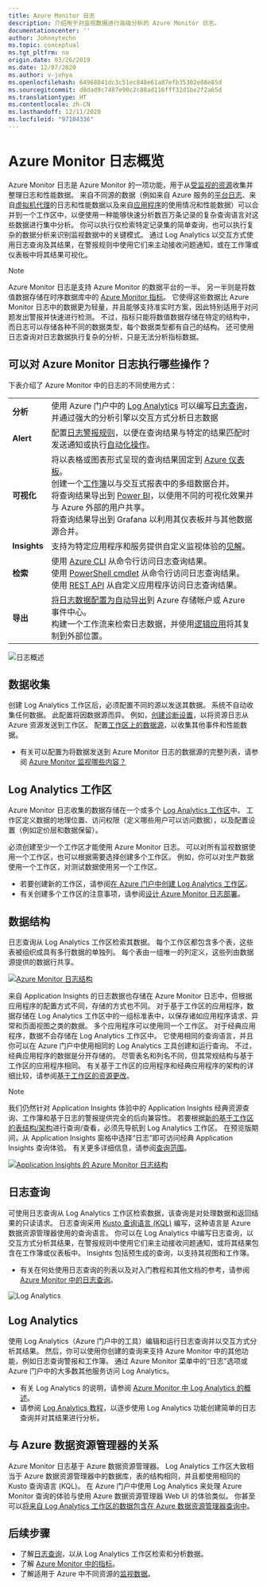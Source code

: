 ```yaml
---
title: Azure Monitor 日志
description: 介绍用于对监视数据进行高级分析的 Azure Monitor 日志。
documentationcenter: ''
author: Johnnytechn
ms.topic: conceptual
ms.tgt_pltfrm: na
origin.date: 03/26/2019
ms.date: 12/07/2020
ms.author: v-johya
ms.openlocfilehash: 64968041dc3c51ec848e61a87efb35302e08e85d
ms.sourcegitcommit: d8dad9c7487e90c2c88ad116fff32d1be2f2a65d
ms.translationtype: HT
ms.contentlocale: zh-CN
ms.lasthandoff: 12/11/2020
ms.locfileid: "97104336"
---
```

# <a name="azure-monitor-logs-overview"></a>Azure Monitor 日志概览
Azure Monitor 日志是 Azure Monitor 的一项功能，用于从[受监视的资源](../monitor-reference.md)收集并整理日志和性能数据。 来自不同源的数据（例如来自 Azure 服务的[平台日志](platform-logs-overview.md)、来自[虚拟机代理](agents-overview.md)的日志和性能数据以及来自[应用程序](../app/app-insights-overview.md)的使用情况和性能数据）可以合并到一个工作区中，以便使用一种能够快速分析数百万条记录的复杂查询语言对这些数据进行集中分析。 你可以执行仅检索特定记录集的简单查询，也可以执行复杂的数据分析来识别监视数据中的关键模式。 通过 Log Analytics 以交互方式使用日志查询及其结果，在警报规则中使用它们来主动接收问题通知，或在工作簿或仪表板中将其结果可视化。

> [!NOTE]
> Azure Monitor 日志是支持 Azure Monitor 的数据平台的一半。 另一半则是将数值数据存储在时序数据库中的 [Azure Monitor 指标](data-platform-metrics.md)。 它使得这些数据比 Azure Monitor 日志中的数据更为轻量，并且能够支持准实时方案，因此特别适用于对问题发出警报并快速进行检测。 不过，指标只能将数值数据存储在特定的结构中，而日志可以存储各种不同的数据类型，每个数据类型都有自己的结构。 还可使用日志查询对日志数据执行复杂的分析，只是无法分析指标数据。


## <a name="what-can-you-do-with-azure-monitor-logs"></a>可以对 Azure Monitor 日志执行哪些操作？
下表介绍了 Azure Monitor 中的日志的不同使用方式：

|  |  |
|:---|:---|
| **分析** | 使用 Azure 门户中的 [Log Analytics](../log-query/log-analytics-tutorial.md) 可以编写[日志查询](../log-query/log-query-overview.md)，并通过强大的分析引擎以交互方式分析日志数据 |
| **Alert** | 配置[日志警报规则](alerts-log.md)，以便在查询结果与特定的结果匹配时发送通知或执行[自动化操作](action-groups.md)。 |
| **可视化** | 将以表格或图表形式呈现的查询结果固定到 [Azure 仪表板](../../azure-portal/azure-portal-dashboards.md)。<br>创建一个[工作簿](./workbooks-overview.md)以与交互式报表中的多组数据合并。 <br>将查询结果导出到 [Power BI](powerbi.md)，以使用不同的可视化效果并与 Azure 外部的用户共享。<br>将查询结果导出到 Grafana 以利用其仪表板并与其他数据源合并。|
| **Insights** | 支持为特定应用程序和服务提供自定义监视体验的[见解](../monitor-reference.md#insights-and-core-solutions)。  |
| **检索** | 使用 [Azure CLI](/cli/ext/log-analytics/monitor/log-analytics) 从命令行访问日志查询结果。<br>使用 [PowerShell cmdlet](https://docs.microsoft.com/powershell/module/az.operationalinsights) 从命令行访问日志查询结果。<br>使用 [REST API](https://dev.loganalytics.io/) 从自定义应用程序访问日志查询结果。 |
| **导出** | [将日志数据配置为自动导出](logs-data-export.md)到 Azure 存储帐户或 Azure 事件中心。<br>构建一个工作流来检索日志数据，并使用[逻辑应用](logicapp-flow-connector.md)将其复制到外部位置。 |

![日志概述](./media/data-platform-logs/logs-overview.png)


## <a name="data-collection"></a>数据收集
创建 Log Analytics 工作区后，必须配置不同的源以发送其数据。 系统不自动收集任何数据。 此配置将因数据源而异。 例如，[创建诊断设置](diagnostic-settings.md)，以将资源日志从 Azure 资源发送到工作区。 配置[工作区上的数据源](data-sources.md)，以收集其他事件和性能数据。

- 有关可以配置为将数据发送到 Azure Monitor 日志的数据源的完整列表，请参阅 [Azure Monitor 监视哪些内容？](../monitor-reference.md)


## <a name="log-analytics-workspaces"></a>Log Analytics 工作区
Azure Monitor 日志收集的数据存储在一个或多个 [Log Analytics 工作区](./design-logs-deployment.md)中。 工作区定义数据的地理位置、访问权限（定义哪些用户可以访问数据），以及配置设置（例如定价层和数据保留）。  

必须创建至少一个工作区才能使用 Azure Monitor 日志。 可以对所有监视数据使用一个工作区，也可以根据需要选择创建多个工作区。 例如，你可以对生产数据使用一个工作区，对测试数据使用另一个工作区。 

- 若要创建新的工作区，请参阅[在 Azure 门户中创建 Log Analytics 工作区](../learn/quick-create-workspace.md)。
- 有关创建多个工作区的注意事项，请参阅[设计 Azure Monitor 日志部署](design-logs-deployment.md)。

## <a name="data-structure"></a>数据结构
日志查询从 Log Analytics 工作区检索其数据。 每个工作区都包含多个表，这些表被组织成具有多行数据的单独列。 每个表由一组唯一的列定义，这些列由数据源提供的数据行共享。 

[![Azure Monitor 日志结构](./media/data-platform-logs/logs-structure.png)](./media/data-platform-logs/logs-structure.png#lightbox)


来自 Application Insights 的日志数据也存储在 Azure Monitor 日志中，但根据应用程序的配置方式不同，存储的方式也不同。 对于基于工作区的应用程序，数据存储在 Log Analytics 工作区中的一组标准表中，以保存诸如应用程序请求、异常和页面视图之类的数据。 多个应用程序可以使用同一个工作区。 对于经典应用程序，数据不会存储在 Log Analytics 工作区中。 它使用相同的查询语言，并且你可以在 Azure 门户中使用相同的 Log Analytics 工具创建和运行查询。 不过，经典应用程序的数据是分开存储的。 尽管表名和列名不同，但其常规结构与基于工作区的应用程序相同。 有关基于工作区的应用程序和经典应用程序的架构的详细比较，请参阅[基于工作区的资源更改](../app/apm-tables.md)。


> [!NOTE]
> 我们仍然针对 Application Insights 体验中的 Application Insights 经典资源查询、工作簿和基于日志的警报提供完全的后向兼容性。 若要根据[新的基于工作区的表结构/架构](../app/apm-tables.md)进行查询/查看，必须先导航到 Log Analytics 工作区。 在预览版期间，从 Application Insights 窗格中选择“日志”即可访问经典 Application Insights 查询体验。 有关更多详细信息，请参阅[查询范围](../log-query/scope.md)。


[![Application Insights 的 Azure Monitor 日志结构](./media/data-platform-logs/logs-structure-ai.png)](./media/data-platform-logs/logs-structure-ai.png#lightbox)


## <a name="log-queries"></a>日志查询
可使用日志查询从 Log Analytics 工作区检索数据，该查询是对处理数据和返回结果的只读请求。 日志查询采用 [Kusto 查询语言 (KQL)](/data-explorer/kusto/query/) 编写，这种语言是 Azure 数据资源管理器使用的查询语言。 你可以在 Log Analytics 中编写日志查询，以交互方式分析其结果，在警报规则中使用它们来主动接收问题通知，或将其结果包含在工作簿或仪表板中。 Insights 包括预生成的查询，以支持其视图和工作簿。

- 有关在何处使用日志查询的列表以及对入门教程和其他文档的参考，请参阅 [Azure Monitor 中的日志查询](log-query/../../log-query/log-query-overview.md)。

![Log Analytics](./media/data-platform-logs/log-analytics.png)

## <a name="log-analytics"></a>Log Analytics
使用 Log Analytics（Azure 门户中的工具）编辑和运行日志查询并以交互方式分析其结果。 然后，你可以使用你创建的查询来支持 Azure Monitor 中的其他功能，例如日志查询警报和工作簿。 通过 Azure Monitor 菜单中的“日志”选项或 Azure 门户中的大多数其他服务访问 Log Analytics。

- 有关 Log Analytics 的说明，请参阅 [Azure Monitor 中 Log Analytics 的概述](../log-query/log-analytics-overview.md)。 
- 请参阅 [Log Analytics 教程](../log-query/log-analytics-tutorial.md)，以逐步使用 Log Analytics 功能创建简单的日志查询并对其结果进行分析。



## <a name="relationship-to-azure-data-explorer"></a>与 Azure 数据资源管理器的关系
Azure Monitor 日志基于 Azure 数据资源管理器。 Log Analytics 工作区大致相当于 Azure 数据资源管理器中的数据库，表的结构相同，并且都使用相同的 Kusto 查询语言 (KQL)。 在 Azure 门户中使用 Log Analytics 来处理 Azure Monitor 查询的体验与使用 Azure 数据资源管理器 Web UI 的体验类似。 你甚至可以[将来自 Log Analytics 工作区的数据包含在 Azure 数据资源管理器查询中](/data-explorer/query-monitor-data)。 


## <a name="next-steps"></a>后续步骤

- 了解[日志查询](../log-query/log-query-overview.md)，以从 Log Analytics 工作区检索和分析数据。
- 了解 [Azure Monitor 中的指标](data-platform-metrics.md)。
- 了解适用于 Azure 中不同资源的[监视数据](data-sources.md)。

